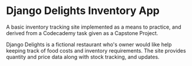 # Django Delights Inventory App

A basic inventory tracking site implemented as a means to practice, and derived from a Codecademy task given as a Capstone Project.

Django Delights is a fictional restaurant who's owner would like help keeping track of food costs and inventory requirements. The site provides quantity and price data along with stock tracking, and updates.
